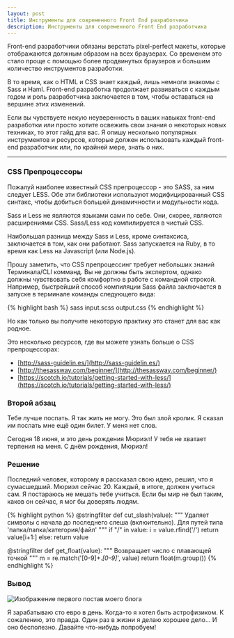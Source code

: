 ```yaml
---
layout: post
title: Инструменты для современного Front End разработчика
description: Инструменты для современного Front End разработчика
---
```


Front-end разработчики обязаны верстать pixel-perfect макеты, которые отображаются должным образом на всех браузерах. Со временем это стало проще с помощью более продвинутых браузеров и большим количество инструментов разработки.

В то время, как о HTML и CSS знает каждый, лишь немноги знакомы с Sass и Haml. Front-end разработка продолжает развиваться с каждым годом и роль разработчика заключается в том, чтобы оставаться на вершине этих изменений.

Если вы чувствуете некую неуверенность в ваших навыках front-end разработки или просто хотите освежить свои знания о некоторых новых техниках, то этот гайд для вас. Я опишу несколько популярных инструментов и ресурсов, которые должен использовать каждый front-end разработчик или, по крайней мере, знать о них.

-----

### CSS Препроцессоры

Пожалуй наиболее известный CSS препроцессор - это SASS, за ним следует LESS. Обе эти библиотеки используют модифицированный CSS синтакс, чтобы добиться большей динамичности и модульности кода.

Sass и Less не являются языками сами по себе. Они, скорее, являются расширениями CSS. Sass/Less код компилируется в чистый CSS.

Наибольшая разница между Sass и Less, кроме синтаксиса, заключается в том, как они работают. Sass запускается на Ruby, в то время как Less на Javascript (или Node.js).

Прошу заметить, что CSS препроцессинг требует небольших знаний Терминала/CLI комманд. Вы не должны быть экспертом, однако должны чувствовать себя комфортно в работе с командной строкой. Например, быстрейший способ компиляции Sass файла заключается в запуске в терминале команды следующего вида:

{% highlight bash %}
sass input.scss output.css
{% endhighlight %}

Но как только вы получите некоторую практику это станет для вас как родное.

Это несколько ресурсов, где вы можете узнать больше о CSS препроцессорах:

- [http://sass-guidelin.es/](http://sass-guidelin.es/)
- [http://thesassway.com/beginner/](http://thesassway.com/beginner/)
- [https://scotch.io/tutorials/getting-started-with-less/](https://scotch.io/tutorials/getting-started-with-less/)

### Второй абзац

Тебе лучше поспать. Я так жить не могу. Это был злой кролик. Я сказал им послать мне ещё один билет. У меня нет слов.

Сегодня 18 июня, и это день рождения Мюриэл! У тебя не хватает терпения на меня. С днём рождения, Мюриэл!

### Решение

Последний человек, которому я рассказал свою идею, решил, что я сумасшедший. Мюриэл сейчас 20. Каждый, в итоге, должен учиться сам. Я постараюсь не мешать тебе учиться. Если бы мир не был таким, каков он сейчас, я мог бы доверять людям.

{% highlight python %}
@stringfilter
def cut_slash(value):
    """ Удаляет символы с начала до последнего слеша (вклюительно). Для путей типа 'папка/папка/категория/файл' """
    if "/" in value:
        i = value.rfind('/')
        return value[i+1:]
    else:
        return value


@stringfilter
def get_float(value):
    """ Возвращает число с плавающей точкой """
    m = re.match('[0-9]+\.*[0-9]*', value)
    return float(m.group())
{% endhighlight %}

### Вывод

<img src="http://arkane0906.github.io/public/images/7758832526_cc8f681e48_c.jpg" alt="Изображение первого постав моего блога">

Я зарабатываю сто евро в день. Когда-то я хотел быть астрофизиком. К сожалению, это правда. Один раз в жизни я делаю хорошее дело... И оно бесполезно. Давайте что-нибудь попробуем!
